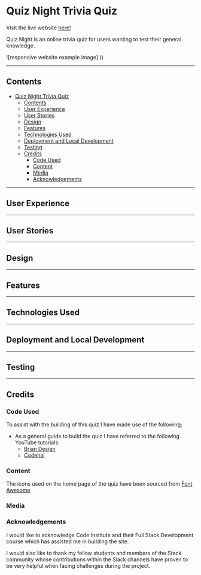 # Quiz Night Trivia Quiz

Visit the live website [here!](https://tonichab.github.io/Trivia-Quiz/)

Quiz Night is an online trivia quiz for users wanting to test their general knowledge.

![responsive website example image] ()

---

## Contents

- [Quiz Night Trivia Quiz](#quiz-night-trivia-quiz)
  - [Contents](#contents)
  - [User Experience](#user-experience)
  - [User Stories](#user-stories)
  - [Design](#design)
  - [Features](#features)
  - [Technologies Used](#technologies-used)
  - [Deployment and Local Development](#deployment-and-local-development)
  - [Testing](#testing)
  - [Credits](#credits)
    - [Code Used](#code-used)
    - [Content](#content)
    - [Media](#media)
    - [Acknowledgements](#acknowledgements)

---

## User Experience

---

## User Stories

---

## Design

---

## Features

---

## Technologies Used

---

## Deployment and Local Development

---

## Testing

---

## Credits

### Code Used

To assist with the building of this quiz I have made use of the following;
- As a general guide to build the quiz I have referred to the following YouTube tutorials:
  - [Brian Design](https://www.youtube.com/watch?v=f4fB9Xg2JEY)
  - [Codehal](https://www.youtube.com/watch?v=Vp8x8-reqZA)

### Content
The icons used on the home page of the quiz have been sourced from [Font Awesome](https://fontawesome.com/)

### Media

### Acknowledgements
I would like to acknowledge Code Institute and their Full Stack Development course which has assisted me in building the site.

I would also like to thank my fellow students and members of the Stack community whose contributions within the Slack channels have proven to be very helpful when facing challenges during the project. 
